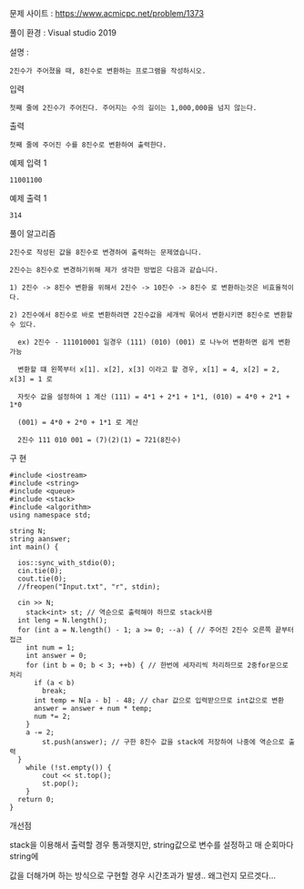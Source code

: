 문제 사이트 : https://www.acmicpc.net/problem/1373

풀이 환경 : Visual studio 2019

설명 : 

    2진수가 주어졌을 때, 8진수로 변환하는 프로그램을 작성하시오.

입력

    첫째 줄에 2진수가 주어진다. 주어지는 수의 길이는 1,000,000을 넘지 않는다.

출력

    첫째 줄에 주어진 수를 8진수로 변환하여 출력한다.

예제 입력 1 

    11001100

예제 출력 1 

    314
    
풀이 알고리즘

    2진수로 작성된 값을 8진수로 변경하여 출력하는 문제였습니다.
    
    2진수는 8진수로 변경하기위해 제가 생각한 방법은 다음과 같습니다.
    
    1) 2진수 -> 8진수 변환을 위해서 2진수 -> 10진수 -> 8진수 로 변환하는것은 비효율적이다.
    
    2) 2진수에서 8진수로 바로 변환하려면 2진수값을 세개씩 묶어서 변환시키면 8진수로 변환할 수 있다.
    
      ex) 2진수 - 111010001 일경우 (111) (010) (001) 로 나누어 변환하면 쉽게 변환가능
      
      변환할 떄 왼쪽부터 x[1]. x[2], x[3] 이라고 할 경우, x[1] = 4, x[2] = 2, x[3] = 1 로 
      
      자릿수 값을 설정하여 1 계산 (111) = 4*1 + 2*1 + 1*1, (010) = 4*0 + 2*1 + 1*0 
      
      (001) = 4*0 + 2*0 + 1*1 로 계산
      
      2진수 111 010 001 = (7)(2)(1) = 721(8진수)
    
구 현

    #include <iostream>
    #include <string>
    #include <queue>
    #include <stack>
    #include <algorithm>
    using namespace std;

    string N;
    string aanswer;
    int main() {

      ios::sync_with_stdio(0);
      cin.tie(0);
      cout.tie(0);
      //freopen("Input.txt", "r", stdin);

      cin >> N;
	    stack<int> st; // 역순으로 출력해야 하므로 stack사용
      int leng = N.length();
      for (int a = N.length() - 1; a >= 0; --a) { // 주어진 2진수 오른쪽 끝부터 접근
        int num = 1;
        int answer = 0;
        for (int b = 0; b < 3; ++b) { // 한번에 세자리씩 처리하므로 2중for문으로 처리
          if (a < b)
            break;
          int temp = N[a - b] - 48; // char 값으로 입력받으므로 int값으로 변환
          answer = answer + num * temp;
          num *= 2;
        }
        a -= 2;
		    st.push(answer); // 구한 8진수 값을 stack에 저장하여 나중에 역순으로 출력
      }
	    while (!st.empty()) {
		    cout << st.top();
		    st.pop();
	    }
      return 0;
    }

개선점

  stack을 이용해서 출력할 경우 통과햇지만, string값으로 변수를 설정하고 매 순회마다 string에
  
  값을 더해가며 하는 방식으로 구현할 경우 시간초과가 발생.. 왜그런지 모르겟다...
